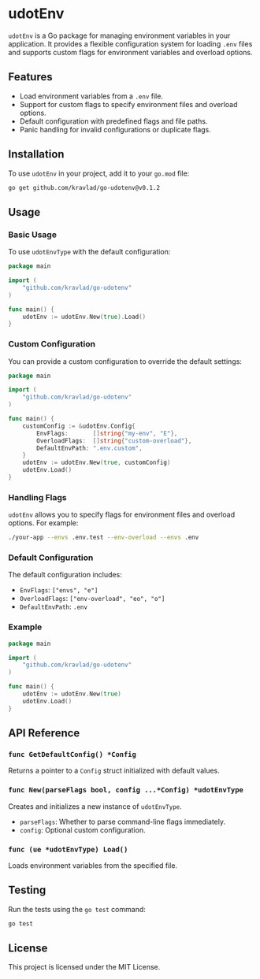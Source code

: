 # udotEnv

`udotEnv` is a Go package for managing environment variables in your application. It provides a flexible configuration system for loading `.env` files and supports custom flags for environment variables and overload options.

## Features

- Load environment variables from a `.env` file.
- Support for custom flags to specify environment files and overload options.
- Default configuration with predefined flags and file paths.
- Panic handling for invalid configurations or duplicate flags.

## Installation

To use `udotEnv` in your project, add it to your `go.mod` file:

```bash
go get github.com/kravlad/go-udotenv@v0.1.2
```

## Usage

### Basic Usage

To use `udotEnvType` with the default configuration:

```go
package main

import (
    "github.com/kravlad/go-udotenv"
)

func main() {
    udotEnv := udotEnv.New(true).Load()
}
```

### Custom Configuration

You can provide a custom configuration to override the default settings:

```go
package main

import (
    "github.com/kravlad/go-udotenv"
)

func main() {
    customConfig := &udotEnv.Config{
        EnvFlags:       []string{"my-env", "E"},
        OverloadFlags:  []string{"custom-overload"},
        DefaultEnvPath: ".env.custom",
    }
    udotEnv := udotEnv.New(true, customConfig)
    udotEnv.Load()
}
```

### Handling Flags

`udotEnv` allows you to specify flags for environment files and overload options. For example:

```bash
./your-app --envs .env.test --env-overload --envs .env
```

### Default Configuration

The default configuration includes:

- `EnvFlags`: `["envs", "e"]`
- `OverloadFlags`: `["env-overload", "eo", "o"]`
- `DefaultEnvPath`: `.env`

### Example

```go
package main

import (
    "github.com/kravlad/go-udotenv"
)

func main() {
    udotEnv := udotEnv.New(true)
    udotEnv.Load()
}
```

## API Reference

### `func GetDefaultConfig() *Config`

Returns a pointer to a `Config` struct initialized with default values.

### `func New(parseFlags bool, config ...*Config) *udotEnvType`

Creates and initializes a new instance of `udotEnvType`.

- `parseFlags`: Whether to parse command-line flags immediately.
- `config`: Optional custom configuration.

### `func (ue *udotEnvType) Load()`

Loads environment variables from the specified file.

## Testing

Run the tests using the `go test` command:

```bash
go test
```

## License

This project is licensed under the MIT License.
